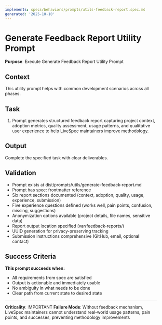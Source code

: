 ```yaml
---
implements: specs/behaviors/prompts/utils-feedback-report.spec.md
generated: '2025-10-10'
---
```


# Generate Feedback Report Utility Prompt

**Purpose**: Execute Generate Feedback Report Utility Prompt

## Context

This utility prompt helps with common development scenarios across all phases.

## Task

1. Prompt generates structured feedback report capturing project context, adoption metrics, quality assessment, usage patterns, and qualitative user experience to help LiveSpec maintainers improve methodology.

## Output

Complete the specified task with clear deliverables.

## Validation

- Prompt exists at dist/prompts/utils/generate-feedback-report.md
- Prompt has spec: frontmatter reference
- Six report sections documented (context, adoption, quality, usage, experience, submission)
- Five experience questions defined (works well, pain points, confusion, missing, suggestions)
- Anonymization options available (project details, file names, sensitive data)
- Report output location specified (var/feedback-reports/)
- UUID generation for privacy-preserving tracking
- Submission instructions comprehensive (GitHub, email, optional contact)

## Success Criteria

**This prompt succeeds when:**
- All requirements from spec are satisfied
- Output is actionable and immediately usable
- No ambiguity in what needs to be done
- Clear path from current state to desired state

---

**Criticality**: IMPORTANT
**Failure Mode**: Without feedback mechanism, LiveSpec maintainers cannot understand real-world usage patterns, pain points, and successes, preventing methodology improvements
